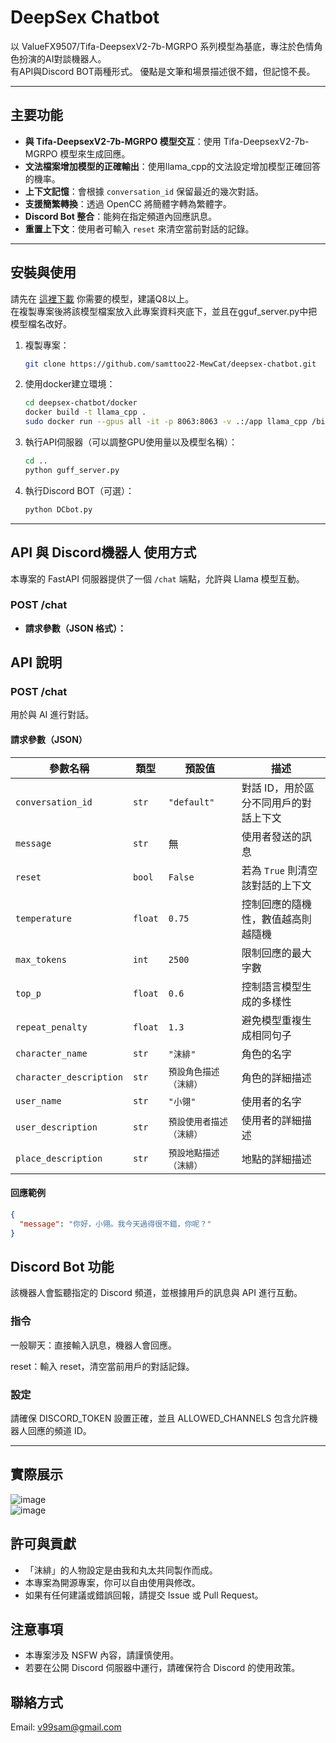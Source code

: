 # DeepSex Chatbot
以 ValueFX9507/Tifa-DeepsexV2-7b-MGRPO 系列模型為基底，專注於色情角色扮演的AI對談機器人。<br>
有API與Discord BOT兩種形式。
優點是文筆和場景描述很不錯，但記憶不長。

--------
## 主要功能

- **與 Tifa-DeepsexV2-7b-MGRPO 模型交互**：使用 Tifa-DeepsexV2-7b-MGRPO 模型來生成回應。
- **文法檔案增加模型的正確輸出**：使用llama_cpp的文法設定增加模型正確回答的機率。
- **上下文記憶**：會根據 `conversation_id` 保留最近的幾次對話。
- **支援簡繁轉換**：透過 OpenCC 將簡體字轉為繁體字。
- **Discord Bot 整合**：能夠在指定頻道內回應訊息。
- **重置上下文**：使用者可輸入 `reset` 來清空當前對話的記錄。
--------
## 安裝與使用
請先在 [這裡下載](https://huggingface.co/collections/ValueFX9507/tifa-deepsexv2-mgrpo-67b0f0e99d15e90f2cfed096) 你需要的模型，建議Q8以上。<br>
在複製專案後將該模型檔案放入此專案資料夾底下，並且在gguf_server.py中把模型檔名改好。

1. 複製專案：
    ```bash
    git clone https://github.com/samttoo22-MewCat/deepsex-chatbot.git
    ```

2. 使用docker建立環境：
    ```bash
    cd deepsex-chatbot/docker
    docker build -t llama_cpp .
    sudo docker run --gpus all -it -p 8063:8063 -v .:/app llama_cpp /bin/bash
    ```

3. 執行API伺服器（可以調整GPU使用量以及模型名稱）：
    ```bash
    cd ..
    python guff_server.py
    ```

3. 執行Discord BOT（可選）：
    ```bash
    python DCbot.py
    ```
--------
## API 與 Discord機器人 使用方式

本專案的 FastAPI 伺服器提供了一個 `/chat` 端點，允許與 Llama 模型互動。

### **POST /chat**

- **請求參數（JSON 格式）：**

## API 說明

### **POST /chat**
用於與 AI 進行對話。

#### **請求參數（JSON）**
| 參數名稱              | 類型   | 預設值 | 描述 |
|------------------|------|------|------|
| `conversation_id`  | `str`  | `"default"` | 對話 ID，用於區分不同用戶的對話上下文 |
| `message`  | `str`  | 無 | 使用者發送的訊息 |
| `reset` | `bool` | `False` | 若為 `True` 則清空該對話的上下文 |
| `temperature` | `float` | `0.75` | 控制回應的隨機性，數值越高則越隨機 |
| `max_tokens` | `int` | `2500` | 限制回應的最大字數 |
| `top_p` | `float` | `0.6` | 控制語言模型生成的多樣性 |
| `repeat_penalty` | `float` | `1.3` | 避免模型重複生成相同句子 |
| `character_name` | `str` | `"沫緋"` | 角色的名字 |
| `character_description` | `str` | `預設角色描述（沫緋）` | 角色的詳細描述 |
| `user_name` | `str` | `"小翎"` | 使用者的名字 |
| `user_description` | `str` | `預設使用者描述（沫緋）` | 使用者的詳細描述 |
| `place_description` | `str` | `預設地點描述（沫緋）` | 地點的詳細描述 |

#### **回應範例**
```json
{
  "message": "你好，小翎。我今天過得很不錯，你呢？"
}
```

## Discord Bot 功能

該機器人會監聽指定的 Discord 頻道，並根據用戶的訊息與 API 進行互動。

### 指令

一般聊天：直接輸入訊息，機器人會回應。

reset：輸入 reset，清空當前用戶的對話記錄。

### 設定

請確保 DISCORD_TOKEN 設置正確，並且 ALLOWED_CHANNELS 包含允許機器人回應的頻道 ID。

---------
## 實際展示
![image](https://github.com/user-attachments/assets/03299067-69d9-4f04-8162-cc034f040035)<br>
![image](https://github.com/user-attachments/assets/9f7f5fbe-7a39-437c-b5dc-5551a2f2735f)

## 許可與貢獻

- 「沫緋」的人物設定是由我和丸太共同製作而成。
- 本專案為開源專案，你可以自由使用與修改。
- 如果有任何建議或錯誤回報，請提交 Issue 或 Pull Request。

## 注意事項

- 本專案涉及 NSFW 內容，請謹慎使用。
- 若要在公開 Discord 伺服器中運行，請確保符合 Discord 的使用政策。

## 聯絡方式
Email: v99sam@gmail.com
